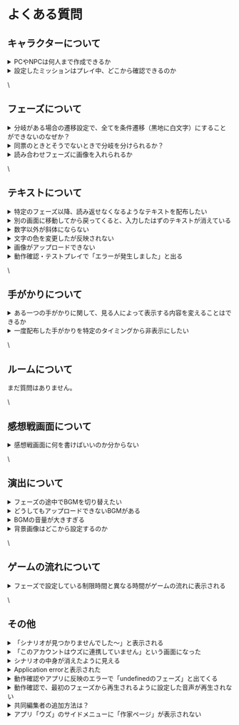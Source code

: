 # よくある質問

## キャラクターについて

<details>

<summary>PCやNPCは何人まで作成できるか</summary>

PC（プレイヤーキャラクター）は7人まで作成できます。\
NPCは理論上、無限です。

</details>

<details>

<summary>設定したミッションはプレイ中、どこから確認できるのか</summary>

ウズスタジオのキャラクター編集画面で設定したミッションは、**感想戦画面でのみ**表示されます。プレイ中のテキストタブ等に自動で表示されることはありませんので、プレイヤーにミッションを提示したい場合は**配布するテキスト内に文字情報として載せる**ようにしてください。

</details>

\


## フェーズについて <a href="#phases" id="phases"></a>

<details>

<summary>分岐がある場合の遷移設定で、全てを条件遷移（黒地に白文字）にすることができないのなぜか？</summary>

条件遷移で全ての可能性を網羅できていない場合、プレイヤーの選択によっては行きつくフェーズがない状態が発生し、**進行不能**になってしまいます。そういった状況に陥るのを防ぐため、必ず１つは「条件遷移で設定されてない残り全て」に対応する**基本遷移**（白地に黒文字）になるようにしてあります。

</details>

<details>

<summary>同票のときとそうでないときで分岐を分けられるか？</summary>

同票でも最多と見なす「**同票最多**」、単独トップのときのみ最多と見なす「**単独最多**」という条件が設定できます。

例えば、４人シナリオで２対２となっていても２人が犯人に投票できていれば正答エンドに遷移させたい場合は「**同票最多**」を、２：１：１か３：１で犯人が最多である場合しか認めたくない場合は「**単独最多**」を使うと良いでしょう。

</details>

<details>

<summary>読み合わせフェーズに画像を入れられるか</summary>

セリフボックスの横にある6つの点が並んでいるマークをクリックし、「画像に変換」を選択すると、画像が挿入できるようになります。

</details>

\


## テキストについて

<details>

<summary>特定のフェーズ以降、読み返せなくなるようなテキストを配布したい</summary>

テキストの配布条件で「特定のフェーズにいる時のみ」を設定してください。

</details>

<details>

<summary>別の画面に移動してから戻ってくると、入力したはずのテキストが消えている</summary>

反映が遅れているだけの可能性が高いため、一度リロード「Ctrl + R」「Command + R」をお試しください。

</details>

<details>

<summary>数字以外が斜体にならない</summary>

エディター画面では斜体が反映されません。動作確認やアプリ上では反映されています。

</details>

<details>

<summary>文字の色を変更したが反映されない</summary>

もともと黒以外の文字色にしていたテキストの色を別の色で上書きした場合は、エディター画面で即時反映されません。一度リロード「Ctrl + R」「Command + R」をしていただくと反映されます。

</details>

<details>

<summary>画像がアップロードできない</summary>

4.5MB以上の画像はアップロードできません。サイズの圧縮をしてからアップロードしてください。\
4.5MB未満であるがアップロードできていないように見える場合は、リロード「Ctrl + R」「Command + R」をお試しください。\
それでも反映されない場合は、運営チームにお問い合わせください。

</details>

<details>

<summary>動作確認・テストプレイで「エラーが発生しました」と出る</summary>

画像のようなエラーの場合、何も書かれていないテキストボックスがあるのが原因です。ウズスタジオのエディター画面から該当のテキストボックスを削除すると、次の動作確認（テストプレイ）から直ります。

<img src="images/QA1.png" alt="" data-size="original">

</details>

\


## 手がかりについて

<details>

<summary>ある一つの手がかりに関して、見る人によって表示する内容を変えることはできるか</summary>

現在はできません。同じ名前の手がかりを複数作成し、配布対象や内容を変えておくことで近い演出は可能です。

</details>

<details>

<summary>一度配布した手がかりを特定のタイミングから非表示にしたい</summary>

一度配布した手がかりを所有者の手元から消すような設定はできません。特定のタイミング以降で読み返せないような情報を配布したい場合は、テキストをご利用ください。

</details>

\


## ルームについて

まだ質問はありません。

\


## 感想戦画面について

<details>

<summary>感想戦画面に何を書けばいいのか分からない</summary>

推理を必要とするシナリオの場合は、必ず真相とその解説をするタブを追加してください。解説として、どのような内容を書けばいいのか分からない方は、公式Discordサーバー内の「編集部記事」チャンネルから「解説テキストの書き方・コツ」という記事をご参照ください。

</details>

\


## 演出について <a href="#bgm-se" id="bgm-se"></a>

<details>

<summary>フェーズの途中でBGMを切り替えたい</summary>

読み合わせフェーズであれば可能です。[演出](basic-features/bgm.md)で方法を説明していますので、ご参照ください。

</details>

<details>

<summary>どうしてもアップロードできないBGMがある</summary>

4.5MBを超えるBGMはアップロードできません。「mp3 圧縮」等で検索すると、サイズ容量を小さくできるサイトが見つかりますので、4.5MB未満にしてからアップロードしてください。

</details>

<details>

<summary>BGMの音量が大きすぎる</summary>

ご自身で音量を調整してからアップロードする必要があります。Audacityなどのアプリや音量調整のできるサイトをご利用ください。

</details>

<details>

<summary>背景画像はどこから設定するのか</summary>

現在は背景画像の設定ができません。近いうちに機能追加される予定です。

</details>

\


## ゲームの流れについて

<details>

<summary>フェーズで設定している制限時間と異なる時間がゲームの流れに表示される</summary>

フェーズの編集画面で設定するタイマーとは別で、[ゲームの流れ](QandA.md#gmunorenitsuite)の編集画面でも制限時間を入力する必要があります。フェーズの編集画面で設定した制限時間と同じ時間をゲームの流れの編集画面に入力すれば、不一致が解消されます。

</details>

\


## その他

<details>

<summary>「シナリオが見つかりませんでした〜」と表示される</summary>

自作シナリオのはずであるのに、以下のような「シナリオが見つかりませんでした〜」となる場合の対処法です。

![](<.gitbook/assets/image (1) (1) (1) (1) (1) (1) (1).png>)

### &#x20;V1から移行したシナリオの場合

v1シナリオをv2のウズスタジオで使用する場合、移行処理が必要です。

[v1noshinariowov2nisuru.md](others/v1noshinariowov2nisuru.md "mention") を行なってください。



### V2シナリオの場合

ログインが正常にできていない可能性が高いので、以下の操作を行なってください。

#### ①「シナリオが見つかりませんでした〜」の画面からログアウトする

PCでウズスタジオにアクセスしている方は左下のログアウトボタン、スマートフォンの方はヘッダー一番右のドアアイコンのボタンからログアウトを行います。

* PCの方

![](<.gitbook/assets/image (3) (1) (1).png>)

* スマートフォンの方

![](.gitbook/assets/名称未設定.003.jpeg)

#### ②ログイン画面に遷移するので、普段お使いのウズアカウントのログイン方法でログインする

![](<.gitbook/assets/image (5) (1).png>)



この方法でログインし直しても同様の症状になる方は、運営にお問い合わせください。



</details>

<details>

<summary>「このアカウントはウズに連携していません」という画面になった</summary>

画面に表示されているログアウトをクリックし、もう一度ログインしてください。再ログインで解消しない場合は、運営チームにお問い合わせください。

</details>

<details>

<summary>シナリオの中身が消えたように見える</summary>

読み込みが間に合ってないだけの場合が多いです。リロード「Ctrl + R」「Command + R」、あるいは、時間を置いてから再度確認してください。解消しない場合は、運営チームにお問い合わせください。

</details>

<details>

<summary>Application errorと表示された</summary>

複数の操作を連続で行ったために、読み込みが間に合ってない可能性があります。リロード「Ctrl + R」「Command + R」、あるいは、時間を置いてから再度確認してください。解消しない場合は、運営チームにお問い合わせください。

</details>

<details>

<summary>動作確認やアプリに反映のエラーで「undefinedのフェーズ」と出てくる</summary>

こちらで処理が必要ですので、運営チームにご連絡ください。

</details>

<details>

<summary>動作確認で、最初のフェーズから再生されるように設定した音声が再生されない</summary>

Google Chromeでは、最初のフェーズから再生されるように設定した音声は再生されません。アプリ側では問題なく再生されます。 対処法としては、以下の2つのうちどちらかをお試しください。\
1\. 他のブラウザ(Safariなど)で試す\
2\. Google ChromeのautoPlayポリシーの設定を変更する。\


autoPlay ポリシーの設定変更の方法は以下の通りです。\


1. 動作確認画面の URL バーの鍵マークをクリック →「サイトの設定」をクリック\
   ![](images/autoplay\_1.png)\

2. 「音声」の項目で「自動(デフォルト)」をクリック →「許可する」に変更\
   ![](images/autoplay\_2.png)\


</details>

<details>

<summary>共同編集者の追加方法は？</summary>

シナリオホーム画面の「[メンバー](scenariohome/author.md)」から行います。追加をクリックし、共同編集者の**ウズのユーザー ID**を入力してください。

</details>

<details>

<summary>アプリ「ウズ」のサイドメニューに「作家ページ」が表示されない</summary>

ウズスタジオにログイン後、１つ以上シナリオを作成すると表示されるようになります。

</details>

